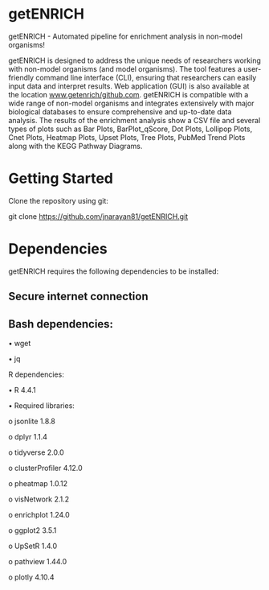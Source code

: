 # getENRICH
getENRICH - Automated pipeline for enrichment analysis in non-model organisms!

getENRICH is designed to address the unique needs of researchers working with non-model organisms (and model organisms). The tool features a user-friendly command line interface (CLI), ensuring that researchers can easily input data and interpret results. Web application (GUI) is also available at the location www.getenrich/github.com. getENRICH is compatible with a wide range of non-model organisms and integrates extensively with major biological databases to ensure comprehensive and up-to-date data analysis. The results of the enrichment analysis show a CSV file and several types of plots such as Bar Plots, BarPlot_qScore, Dot Plots, Lollipop Plots, Cnet Plots, Heatmap Plots, Upset Plots, Tree Plots, PubMed Trend Plots along with the KEGG Pathway Diagrams.

# Getting Started
Clone the repository using git:

git clone https://github.com/jnarayan81/getENRICH.git

# Dependencies
getENRICH requires the following dependencies to be installed:

## Secure internet connection
 
## Bash dependencies:

•	wget

•	jq
 
 R dependencies:
 
•	R 4.4.1

•	Required libraries:

o	jsonlite 1.8.8

o	dplyr 1.1.4

o	tidyverse 2.0.0

o	clusterProfiler 4.12.0

o	pheatmap 1.0.12

o	visNetwork 2.1.2

o	enrichplot 1.24.0

o	ggplot2 3.5.1

o	UpSetR 1.4.0

o	pathview 1.44.0

o	plotly 4.10.4
